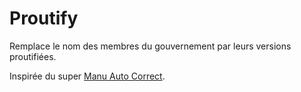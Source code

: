 # Proutify
Remplace le nom des membres du gouvernement par leurs versions proutifiées.

Inspirée du super [Manu Auto Correct](https://github.com/Bo-Duke/Manu-Auto-Correct).
